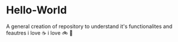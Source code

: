 # Hello-World
A general creation of repository to understand it's functionalites and feautres
i love ☕ i love 🚲 🚙
